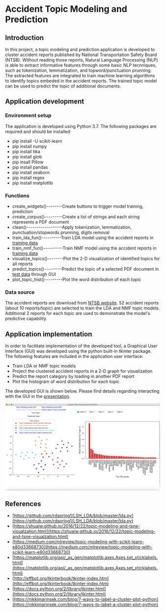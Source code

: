 
# Accident Topic Modeling and Prediction
## Introduction

In this project, a topic modeling and prediction application is developed to cluster accident reports published by National Transportation Safety Board (NTSB). Without reading those reports, Natural Language Processing (NLP) is able to extract informative features through some basic NLP tecnniques, such as tokenization, lemmatization, and topword/punctuation prunning. The extracted features are integrated to train machine learning algorithms to identify topics embeded in the accident reports. The trained topic model can be used to predict the topic of additional documents. 

## Application development
### Environment setup
The application is developed using Python 3.7. The following packages are required and should be installed
* pip install -U scikit-learn
* pip install numpy
* pip install tika
* pip install glob
* pip insall Pillow
* pip install pandas
* pip install seaborn
* pip install regex
* pip install matplotlib

### Functions
* create_widgets()--------Create buttons to trigger model training, prediction
* create_corpus()---------Create a list of strings and each string represents a PDF document
* clean()------------------Apply tokenization, lemmatization, punctuation/stopwords prunning, digits removal
* train_lda_fun()----------Train LDA model using the accident reports in [training data](https://github.com/tspeng/Course_Project/blob/master/training)
* train_nmf_fun()----------Train NMF model using the accident reports in [training data](https://github.com/tspeng/Course_Project/blob/master/training)
* visualize_topics()--------Plot the 2-D visualization of identified topics for all reports
* predict_topics()---------Predict the topic of a selected PDF document in [test data](https://github.com/tspeng/Course_Project/blob/master/test) through GUI
* plot_topic_hist()---------Plot the word distribution of each topic

### Data source
The accident reports are download from [NTSB website](https://www.ntsb.gov/investigations/AccidentReports/Pages/AccidentReports.aspx). 52 accident reports (about 10 reports/topic) are selected to train the LDA and NMF topic models. Additional 2 reports for each topic are used to demonstrate the model's predictive capability.

## Application implementation
In order to facilitate implementation of the developed tool, a Graphical User Interface (GUI) was developed using the python built-in tkinter package. The following features are included in the application user interface:

* Train LDA or NMF topic models
* Project the clustered accident reports in a 2-D graph for visualization
* Predict the report category by loading in another PDF report
* Plot the histogram of word distribution for each topic

The developed GUI is shown below. Please find details regarding interacting with the GUI in the [presentation](https://github.com/tspeng/Course_Project/blob/master/Course_Project_Presentation.pdf).

![GUI](https://github.com/tspeng/Course_Project/blob/master/GUI.png)

## References
* [https://github.com/rdspring1/LSH_LDA/blob/master/lda.py](https://github.com/rdspring1/LSH_LDA/blob/master/lda.py)
* [https://shuaiw.github.io/2016/12/22/topic-modeling-and-tsne-visualzation.html](https://shuaiw.github.io/2016/12/22/topic-modeling-and-tsne-visualzation.html)
* [https://medium.com/mlreview/topic-modeling-with-scikit-learn-e80d33668730](https://medium.com/mlreview/topic-modeling-with-scikit-learn-e80d33668730)
* [https://matplotlib.org/api/_as_gen/matplotlib.axes.Axes.set_xticklabels.html](https://matplotlib.org/api/_as_gen/matplotlib.axes.Axes.set_xticklabels.html)
* [http://effbot.org/tkinterbook/tkinter-index.htm](http://effbot.org/tkinterbook/tkinter-index.htm)
* [https://docs.python.org/2/library/tkinter.html](https://docs.python.org/2/library/tkinter.html)
* [https://nikkimarinsek.com/blog/7-ways-to-label-a-cluster-plot-python](https://nikkimarinsek.com/blog/7-ways-to-label-a-cluster-plot-python)



